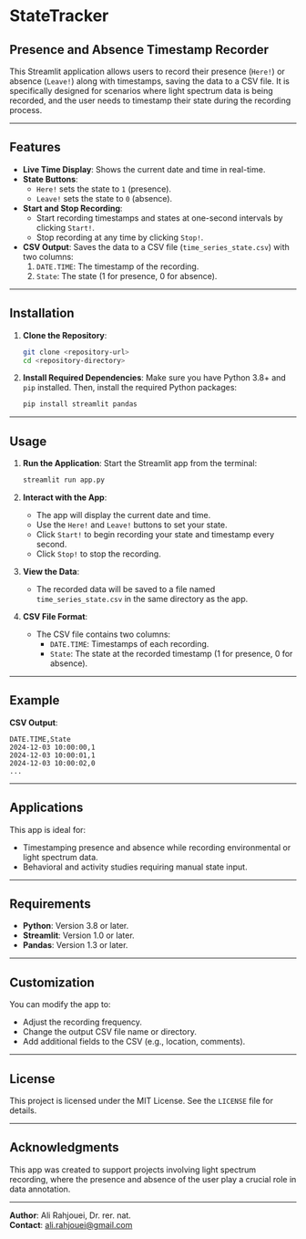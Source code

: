 # StateTracker

## Presence and Absence Timestamp Recorder

This Streamlit application allows users to record their presence (`Here!`) or absence (`Leave!`) along with timestamps, saving the data to a CSV file. It is specifically designed for scenarios where light spectrum data is being recorded, and the user needs to timestamp their state during the recording process.

---

## Features

- **Live Time Display**: Shows the current date and time in real-time.
- **State Buttons**: 
  - `Here!` sets the state to `1` (presence).
  - `Leave!` sets the state to `0` (absence).
- **Start and Stop Recording**:
  - Start recording timestamps and states at one-second intervals by clicking `Start!`.
  - Stop recording at any time by clicking `Stop!`.
- **CSV Output**: Saves the data to a CSV file (`time_series_state.csv`) with two columns:
  1. `DATE.TIME`: The timestamp of the recording.
  2. `State`: The state (1 for presence, 0 for absence).

---

## Installation

1. **Clone the Repository**:
   ```bash
   git clone <repository-url>
   cd <repository-directory>
   ```

2. **Install Required Dependencies**:
   Make sure you have Python 3.8+ and `pip` installed. Then, install the required Python packages:
   ```bash
   pip install streamlit pandas
   ```

---

## Usage

1. **Run the Application**:
   Start the Streamlit app from the terminal:
   ```bash
   streamlit run app.py
   ```

2. **Interact with the App**:
   - The app will display the current date and time.
   - Use the `Here!` and `Leave!` buttons to set your state.
   - Click `Start!` to begin recording your state and timestamp every second.
   - Click `Stop!` to stop the recording.

3. **View the Data**:
   - The recorded data will be saved to a file named `time_series_state.csv` in the same directory as the app.

4. **CSV File Format**:
   - The CSV file contains two columns:
     - `DATE.TIME`: Timestamps of each recording.
     - `State`: The state at the recorded timestamp (1 for presence, 0 for absence).

---

## Example

**CSV Output**:
```csv
DATE.TIME,State
2024-12-03 10:00:00,1
2024-12-03 10:00:01,1
2024-12-03 10:00:02,0
...
```

---

## Applications

This app is ideal for:
- Timestamping presence and absence while recording environmental or light spectrum data.
- Behavioral and activity studies requiring manual state input.

---

## Requirements

- **Python**: Version 3.8 or later.
- **Streamlit**: Version 1.0 or later.
- **Pandas**: Version 1.3 or later.

---

## Customization

You can modify the app to:
- Adjust the recording frequency.
- Change the output CSV file name or directory.
- Add additional fields to the CSV (e.g., location, comments).

---

## License

This project is licensed under the MIT License. See the `LICENSE` file for details.

---

## Acknowledgments

This app was created to support projects involving light spectrum recording, where the presence and absence of the user play a crucial role in data annotation.

---

**Author**: Ali Rahjouei, Dr. rer. nat.   
**Contact**: ali.rahjouei@gmail.com
